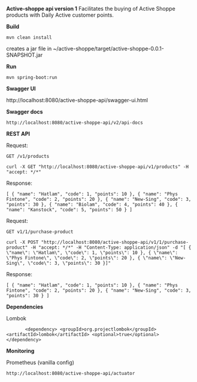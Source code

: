 **Active-shoppe api version 1** 
Facilitates the buying of Active Shoppe products with Daily Active customer points.  

**Build**

`mvn clean install`

creates a jar file in ~/active-shoppe/target/active-shoppe-0.0.1-SNAPSHOT.jar


**Run**

`mvn spring-boot:run`


**Swagger UI**

http://localhost:8080/active-shoppe-api/swagger-ui.html

**Swagger docs**

`http://localhost:8080/active-shoppe-api/v2/api-docs`

**REST API**

Request:

`GET /v1/products`

`curl -X GET "http://localhost:8080/active-shoppe-api/v1/products" -H "accept: */*"`

Response:

`[
   {
     "name": "Hatlam",
     "code": 1,
     "points": 10
   },
   {
     "name": "Phys Fintone",
     "code": 2,
     "points": 20
   },
   {
     "name": "New-Sing",
     "code": 3,
     "points": 30
   },
   {
     "name": "Biolam",
     "code": 4,
     "points": 40
   },
   {
     "name": "Kanstock",
     "code": 5,
     "points": 50
   }
 ]`
 
 Request:
 
 `GET v1/1/purchase-product`
 
 `curl -X POST "http://localhost:8080/active-shoppe-api/v1/1/purchase-product" -H "accept: */*" -H "Content-Type: application/json" -d "[ { \"name\": \"Hatlam\", \"code\": 1, \"points\": 10 }, { \"name\": \"Phys Fintone\", \"code\": 2, \"points\": 20 }, { \"name\": \"New-Sing\", \"code\": 3, \"points\": 30 }]"`
 
 Response:
 
 `[
    {
      "name": "Hatlam",
      "code": 1,
      "points": 10
    },
    {
      "name": "Phys Fintone",
      "code": 2,
      "points": 20
    },
    {
      "name": "New-Sing",
      "code": 3,
      "points": 30
    }
  ]`
  
  **Dependencies**
  
  Lombok
  
  `        <dependency>
               <groupId>org.projectlombok</groupId>
               <artifactId>lombok</artifactId>
               <optional>true</optional>
           </dependency>
           `

**Monitoring**

Prometheus (vanilla config)

`http://localhost:8080/active-shoppe-api/actuator`
   
   
           
           